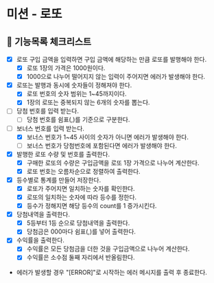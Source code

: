 # 미션 - 로또

## 📌 기능목록 체크리스트

- [X] 로또 구입 금액을 입력하면 구입 금액에 해당하는 만큼 로또를 발행해야 한다.
  - [X] 로또 1장의 가격은 1000원이다.
  - [X] 1000으로 나누어 떨어지지 않는 입력이 주어지면 에러가 발생해야 한다.
- [X] 로또는 발행과 동시에 숫자들이 정해져야 한다.
  - [X] 로또 번호의 숫자 범위는 1~45까지이다.
  - [X] 1장의 로또는 중복되지 않는 6개의 숫자를 뽑는다.
- [ ] 당첨 번호를 입력 받는다.
  - [ ] 당첨 번호를 쉼표(,)를 기준으로 구분한다.
- [ ] 보너스 번호를 입력 받는다.
  - [X] 보너스 번호가 1~45 사이의 숫자가 아니면 에러가 발생해야 한다.
  - [ ] 보너스 번호가 당첨번호에 포함된다면 에러가 발생해야 한다.
- [X] 발행한 로또 수량 및 번호를 출력한다.
  - [X] 구매한 로또의 수량은 구입금액을 로또 1장 가격으로 나누어 계산한다.
  - [X] 로또 번호는 오름차순으로 정렬하여 출력한다.
- [X] 등수별로 통계를 만들어 저장한다.
  - [X] 로또가 주어지면 일치하는 숫자를 확인한다.
  - [X] 로또의 일치하는 숫자에 따라 등수를 정한다.
  - [X] 등수가 정해지면 해당 등수의 count를 1 증가시킨다.
- [X] 당첨내역을 출력한다.
  - [X] 5등부터 1등 순으로 당첨내역을 출력한다.
  - [X] 당첨금은 000마다 쉼표(,)를 넣어 출력한다.
- [X] 수익률을 출력한다.
  - [X] 수익률은 모든 당첨금을 더한 것을 구입금액으로 나누어 계산한다.
  - [X] 수익률은 소수점 둘째 자리에서 반올림한다.
- 에러가 발생할 경우 "[ERROR]"로 시작하는 에러 메시지를 출력 후 종료한다.

